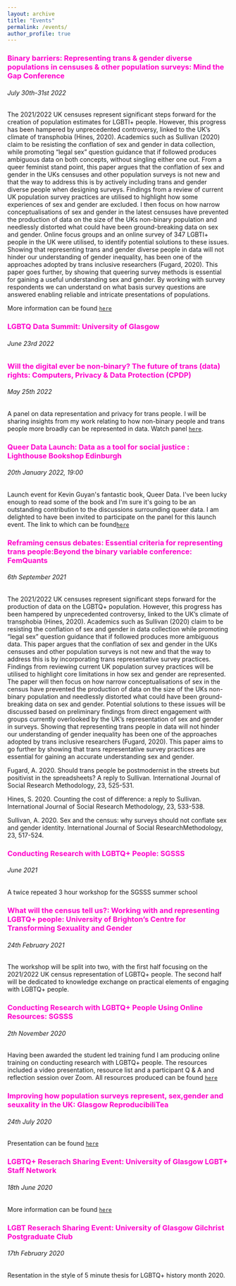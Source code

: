 ```yaml
---
layout: archive
title: "Events"
permalink: /events/
author_profile: true
---
```



### <span style="color:#FF00CC "> Binary barriers: Representing trans & gender diverse populations in censuses & other population surveys: Mind the Gap Conference </span>
###### July 30th-31st 2022

The 2021/2022 UK censuses represent significant steps forward for the creation of population estimates for LGBTI+ people. However, this progress has been hampered by unprecedented controversy, linked to the UK’s climate of transphobia (Hines, 2020). Academics such as Sullivan (2020) claim to be resisting the conflation of sex and gender in data collection, while promoting “legal sex” question guidance that if followed produces ambiguous data on both concepts, without singling either one out. From a queer feminist stand point, this paper argues that the conflation of sex and gender in the UKs censuses and other population surveys is not new and that the way to address this is by actively including trans and gender diverse people when designing surveys. Findings from a review of current UK population survey practices are utilised to highlight how some experiences of sex and gender are excluded. I then focus on how narrow conceptualisations of sex and gender in the latest censuses have prevented the production of data on the size of the UKs non-binary population and needlessly distorted what could have been ground-breaking data on sex and gender. Online focus groups and an online survey of 347 LGBTI+ people in the UK were utilised, to identify potential solutions to these issues. Showing that representing trans and gender diverse people in data will not hinder our understanding of gender inequality, has been one of the approaches adopted by trans inclusive researchers (Fugard, 2020). This paper goes further, by showing that queering survey methods is essential for gaining a useful understanding sex and gender. By working with survey respondents we can understand on what basis survey questions are answered enabling reliable and intricate presentations of populations. 

More information can be found [`here`](https://mtgconference.wordpress.com)  

### <span style="color:#FF00CC "> LGBTQ Data Summit: University of Glasgow </span>
###### June 23rd 2022


### <span style="color:#FF00CC ">Will the digital ever be non-binary? The future of trans (data) rights: Computers, Privacy & Data Protection (CPDP) </span>
###### May 25th 2022

A panel on data representation and privacy for trans people. I will be sharing insights from my work relating to how non-binary people and trans people more broadly can be represented in data. Watch panel [`here`](https://youtu.be/veSC4E2vBMI). 

### <span style="color:#FF00CC ">Queer Data Launch: Data as a tool for social justice : Lighthouse Bookshop Edinburgh</span>
###### 20th January 2022, 19:00

Launch event for Kevin Guyan's fantastic book, Queer Data. I've been lucky enough to read some of the book and I'm sure it's going to be an outstanding contribution to the discussions surrounding queer data. I am delighted to have been invited to participate on the panel for this launch event. The link to which can be found[`here`](https://www.youtube.com/watch?v=Io1ZVL3lOdI)  


### <span style="color:#FF00CC ">Reframing census debates: Essential criteria for representing trans people:Beyond the binary variable conference: FemQuants </span>
###### 6th September 2021  
The 2021/2022 UK censuses represent significant steps forward for the production of data on the LGBTQ+ population. However, this progress has been hampered by unprecedented controversy, linked to the UK’s climate of transphobia (Hines, 2020). Academics such as Sullivan (2020) claim to be resisting the conflation of sex and gender in data collection while promoting “legal sex” question guidance that if followed produces more ambiguous data. This paper argues that the conflation of sex and gender in the UKs censuses and other population surveys is not new and that the way to address this is by incorporating trans representative survey practices. Findings from reviewing current UK population survey practices will be utilised to highlight core limitations in how sex and gender are represented. The paper will then focus on how narrow conceptualisations of sex in the census have prevented the production of data on the size of the UKs non-binary population and needlessly distorted what could have been ground-breaking data on sex and gender. Potential solutions to these issues will be discussed based on preliminary findings from direct engagement with groups currently overlooked by the UK’s representation of sex and gender in surveys. Showing that representing trans people in data will not hinder our understanding of gender inequality has been one of the approaches adopted by trans inclusive researchers (Fugard, 2020). This paper aims to go further by showing that trans representative survey practices are essential for gaining an accurate understanding sex and gender.

Fugard, A. 2020. Should trans people be postmodernist in the streets but positivist in the spreadsheets? A reply to Sullivan. International Journal of Social Research Methodology, 23, 525-531.

Hines, S. 2020. Counting the cost of difference: a reply to Sullivan. International Journal of Social Research Methodology, 23, 533-538.

Sullivan, A. 2020. Sex and the census: why surveys should not conflate sex and gender identity. International Journal of Social ResearchMethodology, 23, 517-524.

### <span style="color:#FF00CC ">Conducting Research with LGBTQ+ People: SGSSS </span>
###### June 2021  
A twice repeated 3 hour workshop for the SGSSS summer school

###  <span style="color:#FF00CC ">What will the census tell us?: Working with and representing LGBTQ+ people: University of Brighton’s Centre for Transforming Sexuality and Gender </span>
###### 24th February 2021  
The workshop will be split into two, with the first half focusing on the 2021/2022 UK census representation of LGBTQ+ people. The second half will be dedicated to knowledge exchange on practical elements of engaging with LGBTQ+ people. 

### <span style="color:#FF00CC ">Conducting Research with LGBTQ+ People Using Online Resources: SGSSS   </span>
###### 2th November 2020  

Having been awarded the student led training fund I am producing online training on conducting research with LGBTQ+ people. The resources included a video presentation, resource list and a participant Q & A and reflection session over Zoom. All resources produced can be found [`here`](https://lgbtqsocsci.weebly.com/) 

### <span style="color:#FF00CC ">Improving how population surveys represent, sex,gender and seuxality in the UK: Glasgow ReproducibiliTea </span>
###### 24th July 2020 
Presentation can be found [`here`](https://www.youtube.com/watch?v=SNNzXhIWA0I&ab_channel=GlasgowReproducibiliTea)  

### <span style="color:#FF00CC ">LGBTQ+ Reserach Sharing Event: University of Glasgow LGBT+ Staff Network </span>
###### 18th June 2020
More information can be found [`here`](https://www.facebook.com/events/679643939546338/) 

### <span style="color:#FF00CC ">LGBT Reserach Sharing Event: University of Glasgow Gilchrist Postgraduate Club </span>
###### 17th February 2020
Resentation in the style of 5 minute thesis for LGBTQ+ history month 2020. 